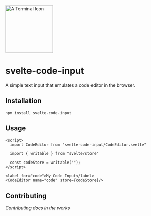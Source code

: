 <img src="https://simplecodetips.com/wp-content/uploads/2017/01/Linux-Terminal-icon.png" alt="A Terminal Icon" width="150px" align="center"/>

# svelte-code-input

A simple text input that emulates a code editor in the browser.

## Installation

```shell
npm install svelte-code-input
```

## Usage

```svelte
<script>
  import CodeEditor from "svelte-code-input/CodeEditor.svelte"
  
  import { writable } from "svelte/store"
  
  const codeStore = writable("");
</script>

<label for="code">My Code Input</label>
<CodeEditor name="code" store={codeStore}/>
```

## Contributing

*Contributing docs in the works*
